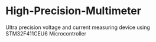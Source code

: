 # High-Precision-Multimeter
Ultra precision voltage and current measuring device using STM32F411CEU6 Microcontroller
